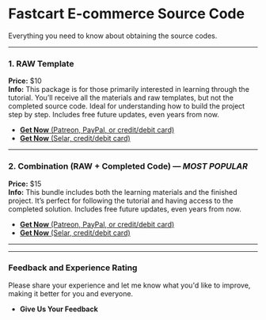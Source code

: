 # **Fastcart E-commerce Source Code**
Everything you need to know about obtaining the source codes.

---

### **1. RAW Template**  
**Price:** $10  
**Info:** This package is for those primarily interested in learning through the tutorial. You’ll receive all the materials and raw templates, but not the completed source code. Ideal for understanding how to build the project step by step. Includes free future updates, even years from now.

- <a href="https://www.patreon.com/desphixs/shop/fastcart-ecommerce-raw-templates-460225">**Get Now** (Patreon, PayPal, or credit/debit card)</a>  
- <a href="https://selar.co/144700">**Get Now** (Selar, credit/debit card)</a> 

---

### **2. Combination (RAW + Completed Code) — *MOST POPULAR***  
**Price:** $15  
**Info:** This bundle includes both the learning materials and the finished project. It’s perfect for following the tutorial and having access to the completed solution. Includes free future updates, even years from now.

- <a href="https://www.patreon.com/desphixs/shop/fastcart-e-commerce-completed-source-460209">**Get Now** (Patreon, PayPal, or credit/debit card)</a>   
- <a href="https://selar.co/2ql817">**Get Now** (Selar, credit/debit card)</a> 

---
---

### **Feedback and Experience Rating**  
Please share your experience and let me know what you'd like to improve, making it better for you and everyone.

- **Give Us Your Feedback**  

